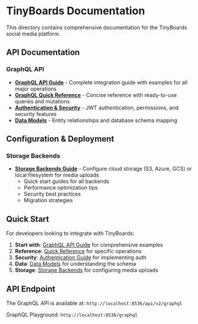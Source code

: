 # TinyBoards Documentation

This directory contains comprehensive documentation for the TinyBoards social media platform.

## API Documentation

### GraphQL API
- **[GraphQL API Guide](api/GRAPHQL_API_GUIDE.md)** - Complete integration guide with examples for all major operations
- **[GraphQL Quick Reference](api/GRAPHQL_QUICK_REFERENCE.md)** - Concise reference with ready-to-use queries and mutations
- **[Authentication & Security](api/API_AUTHENTICATION_SECURITY.md)** - JWT authentication, permissions, and security features
- **[Data Models](api/DATA_MODELS.md)** - Entity relationships and database schema mapping

## Configuration & Deployment

### Storage Backends
- **[Storage Backends Guide](storage-backends.md)** - Configure cloud storage (S3, Azure, GCS) or local filesystem for media uploads
  - Quick start guides for all backends
  - Performance optimization tips
  - Security best practices
  - Migration strategies

## Quick Start

For developers looking to integrate with TinyBoards:

1. **Start with**: [GraphQL API Guide](api/GRAPHQL_API_GUIDE.md) for comprehensive examples
2. **Reference**: [Quick Reference](api/GRAPHQL_QUICK_REFERENCE.md) for specific operations
3. **Security**: [Authentication Guide](api/API_AUTHENTICATION_SECURITY.md) for implementing auth
4. **Data**: [Data Models](api/DATA_MODELS.md) for understanding the schema
5. **Storage**: [Storage Backends](storage-backends.md) for configuring media uploads

## API Endpoint

The GraphQL API is available at: `http://localhost:8536/api/v2/graphql`

GraphQL Playground: `http://localhost:8536/graphql`